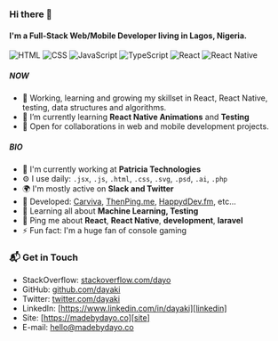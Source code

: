 ### Hi there 👋

#### I'm a Full-Stack Web/Mobile Developer living in Lagos, Nigeria.

![HTML](https://img.shields.io/badge/HTML-Expert-orange?style=for-the-badge&logo=html)
![CSS](https://img.shields.io/badge/CSS-Expert-blue?style=for-the-badge&logo=css)
![JavaScript](https://img.shields.io/badge/Javascript-Intermediate-lightgrey?style=for-the-badge&logo=javascript)
![TypeScript](https://img.shields.io/badge/TypeScript-Intermediate-lightgrey?style=for-the-badge&logo=typescript)
![React](https://img.shields.io/badge/React-Intermediate-lightgrey?style=for-the-badge&logo=react)
![React Native](https://img.shields.io/badge/ReactNative-Intermediate-lightgrey?style=for-the-badge&logo=reactnative)

##### NOW

- 💬 Working, learning and growing my skillset in React, React Native, testing, data structures and algorithms.
- 🌱 I’m currently learning **React Native Animations** and **Testing**
- 🤝 Open for collaborations in web and mobile development projects.

##### BIO

- 🏢 I'm currently working at **Patricia Technologies**
- ⚙️ I use daily: `.jsx`, `.js`, `.html`, `.css`, `.svg`, `.psd`, `.ai`, `.php`
- 🌍 I'm mostly active on **Slack and Twitter**
- 💅 Developed: [Carviva](https://mycarviva.com), [ThenPing.me](https://thenping.me), [HappydDev.fm](https://www.happydev.fm), etc…
- 🌱 Learning all about **Machine Learning, Testing**
- 💬 Ping me about **React**, **React Native**, **development**, **laravel**
- ⚡️ Fun fact: I'm a huge fan of console gaming

### 📬 Get in Touch

- StackOverflow: [stackoverflow.com/dayo][stackoverflow]
- GitHub: [github.com/dayaki][github]
- Twitter: [twitter.com/dayaki][twitter]
- LinkedIn: [https://www.linkedin.com/in/dayaki][linkedin]
- Site: [https://madebydayo.co][site]
- E-mail: hello@madebydayo.co

[stackoverflow]: https://stackoverflow.com/users/7578026/dayo
[github]: https://github.com/dayaki
[linkedin]: https://www.linkedin.com/in/dayaki
[site]: https://madebydayo.co
[twitter]: twitter.com/dayaki
